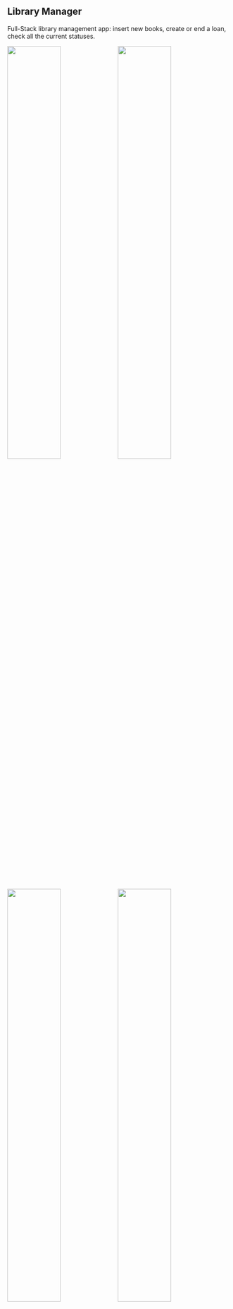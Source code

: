 ## Library Manager

Full-Stack library management app: insert new books, create or end a loan, check all the current statuses.

<p float="left">
  <img src="https://user-images.githubusercontent.com/33903713/79688589-7d092500-824f-11ea-82b6-40dd8643f6b1.png" width="49%" />
  <img src="https://user-images.githubusercontent.com/33903713/79688591-7e3a5200-824f-11ea-966b-202ed570a8a9.png" width="49%" /> 
  <img src="https://user-images.githubusercontent.com/33903713/79688400-5e565e80-824e-11ea-91c7-d06eac2e5093.png" width="49%" /> 
  <img src="https://user-images.githubusercontent.com/33903713/79688402-60202200-824e-11ea-9398-b9389a65ed68.png" width="49%" /> 
</p>

&nbsp;
&nbsp;
&nbsp;

### Running

* `npm install`
* `npm start`

### Technologies

* Node
* Express
* SQLite
* Sequelize
* Pug
